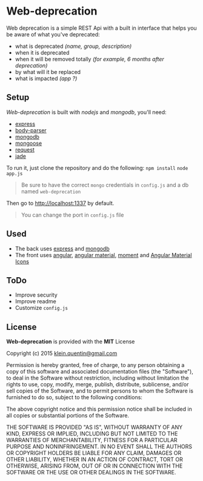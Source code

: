 Web-deprecation
===================


Web deprecation is a simple REST Api with a built in interface that helps you be aware of what you've deprecated:

- what is deprecated _(name, group, description)_
- when it is deprecated
- when it will be removed totally _(for example, 6 months after deprecation)_
- by what will it be replaced
- what is impacted _(app ?)_


Setup
-------------

*Web-deprecation* is built with *nodejs* and *mongodb*, you'll need:

- [express](http://expressjs.com/) 
- [body-parser](https://github.com/expressjs/body-parser)
- [mongodb](https://www.mongodb.org/)
- [mongoose](http://mongoosejs.com/)
- [request](https://github.com/request/request)
- [jade](http://jade-lang.com/)

To run it, just clone the repository and do the following:
`npm install`
`node app.js`

> Be sure to have the correct `mongo` credentials in `config.js` and a db named `web-deprecation`

Then go to [http://localhost:1337](http://localhost:1337) by default.

> You can change the port in `config.js` file


Used
-------------------

- The back uses [express](http://expressjs.com/) and [mongodb](https://www.mongodb.org/)
- The front uses [angular](https://angularjs.org/), [angular material](https://material.angularjs.org/), [moment](http://momentjs.com/) and [Angular Material Icons](https://klarsys.github.io/angular-material-icons/)

ToDo
-------------------

- Improve security
- Improve readme
- Customize `config.js`

License
-------------------

**Web-deprecation** is provided with the **MIT** License

Copyright (c) 2015 <klein.quentin@gmail.com>

Permission is hereby granted, free of charge, to any person obtaining a copy
of this software and associated documentation files (the "Software"), to deal
in the Software without restriction, including without limitation the rights
to use, copy, modify, merge, publish, distribute, sublicense, and/or sell
copies of the Software, and to permit persons to whom the Software is
furnished to do so, subject to the following conditions:

The above copyright notice and this permission notice shall be included in
all copies or substantial portions of the Software.

THE SOFTWARE IS PROVIDED "AS IS", WITHOUT WARRANTY OF ANY KIND, EXPRESS OR
IMPLIED, INCLUDING BUT NOT LIMITED TO THE WARRANTIES OF MERCHANTABILITY,
FITNESS FOR A PARTICULAR PURPOSE AND NONINFRINGEMENT. IN NO EVENT SHALL THE
AUTHORS OR COPYRIGHT HOLDERS BE LIABLE FOR ANY CLAIM, DAMAGES OR OTHER
LIABILITY, WHETHER IN AN ACTION OF CONTRACT, TORT OR OTHERWISE, ARISING FROM,
OUT OF OR IN CONNECTION WITH THE SOFTWARE OR THE USE OR OTHER DEALINGS IN
THE SOFTWARE.